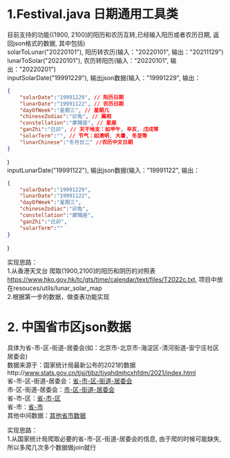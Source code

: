 # 1.Festival.java 日期通用工具类
目前支持的功能((1900, 2100]的阳历和农历互转,已经输入阳历或者农历日期, 返回json格式的数据, 其中包括)<br/>
solarToLunar("20220101"), 阳历转农历(输入："20220101", 输出："20211129")<br/>
lunarToSolar("20220101"), 农历转阳历(输入："20220101", 输出："20220201")<br/>
inputSolarDate("19991229"), 输出json数据(输入："19991229", 输出：
```json
{
    "solarDate":"19991229", // 阳历日期
    "lunarDate":"19991122", // 农历日期
    "dayOfWeek":"星期三", // 星期几
    "chineseZodiac":"卯兔", // 属相
    "constellation":"摩羯座", // 星座
    "ganZhi":"已卯", // 天干地支：如甲午, 辛亥, 戊戌等
    "solarTerm":"", // 节气：如清明, 大暑, 冬至等
    "lunarChinese":"冬月廿二" //农历中文日期 
}
```
)<br/>
inputLunarDate("19991122"), 输出json数据(输入："19991122", 输出：
```json
{
    "solarDate":"19991229",
    "lunarDate":"19991122",
    "dayOfWeek":"星期三",
    "chineseZodiac":"卯兔",
    "constellation":"摩羯座",
    "ganZhi":"已卯",
    "solarTerm":""
}
```
)<br/>

实现思路：<br/>
1.从香港天文台 爬取(1900,2100]的阳历和阴历的对照表 https://www.hko.gov.hk/tc/gts/time/calendar/text/files/T2022c.txt, 项目中放在resouces/utils/lunar_solar_map<br/>
2.根据第一步的数据，做查表功能实现<br/>

# 2. 中国省市区json数据
具体为省-市-区-街道-居委会(如：北京市-北京市-海淀区-清河街道-安宁庄社区居委会)<br/>
数据来源于：国家统计局最新公布的2021的数据http://www.stats.gov.cn/tjsj/tjbz/tjyqhdmhcxhfdm/2021/index.html<br/>
省-市-区-街道-居委会：[省-市-区-街道-居委会](https://github.com/HangboQuan/CommonUtils/blob/master/province-city-zone-street-stay/provinces.json)<br/>
市-区-街道-居委会：[市-区-街道-居委会](https://github.com/HangboQuan/CommonUtils/blob/master/province-city-zone-street-stay/cities.json)<br/>
省-市-区：[省-市-区](https://github.com/HangboQuan/CommonUtils/blob/master/province-city-zone-street-stay/provinces_cities_zones.txt)<br/>
省-市：[省-市](https://github.com/HangboQuan/CommonUtils/blob/master/province-city-zone-street-stay/province_city.txt)<br/>
其他中间数据：[其他省市数据](https://github.com/HangboQuan/CommonUtils/tree/master/province-city-zone-street-stay)<br/>

实现思路：<br/>
1.从国家统计局爬取必要的省-市-区-街道-居委会的信息, 由于爬的时候可能缺失, 所以多爬几次多个数据做join就行

